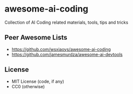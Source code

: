 # awesome-ai-coding

Collection of AI Coding related materials, tools, tips and tricks


## Peer Awesome Lists 

 - https://github.com/wsxiaoys/awesome-ai-coding
 - https://github.com/jamesmurdza/awesome-ai-devtools


## License

 - MIT License (code, if any)
 - CC0 (otherwise)

